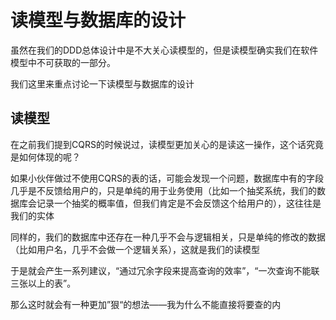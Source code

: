 # 读模型与数据库的设计

虽然在我们的DDD总体设计中是不大关心读模型的，但是读模型确实我们在软件模型中不可获取的一部分。

我们这里来重点讨论一下读模型与数据库的设计

## 读模型

在之前我们提到CQRS的时候说过，读模型更加关心的是读这一操作，这个话究竟是如何体现的呢？

如果小伙伴做过不使用CQRS的表的话，可能会发现一个问题，数据库中有的字段几乎是不反馈给用户的，只是单纯的用于业务使用（比如一个抽奖系统，我们的数据库会记录一个抽奖的概率值，但我们肯定是不会反馈这个给用户的），这往往是我们的实体


同样的，我们的数据库中还存在一种几乎不会与逻辑相关，只是单纯的修改的数据（比如用户名，几乎不会做一个逻辑关系），这就是我们的读模型

于是就会产生一系列建议，“通过冗余字段来提高查询的效率”，“一次查询不能联三张以上的表”。

那么这时就会有一种更加”狠“的想法——我为什么不能直接将要查的内
